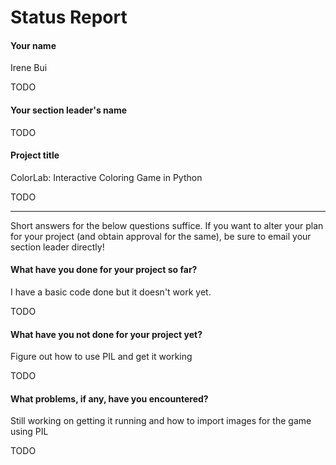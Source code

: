 # Status Report

#### Your name
Irene Bui

TODO

#### Your section leader's name

TODO

#### Project title
ColorLab: Interactive Coloring Game in Python


TODO

***

Short answers for the below questions suffice. If you want to alter your plan for your project (and obtain approval for the same), be sure to email your section leader directly!

#### What have you done for your project so far?
I have a basic code done but it doesn't work yet.

TODO

#### What have you not done for your project yet?
Figure out how to use PIL and get it working 

TODO

#### What problems, if any, have you encountered?
Still working on getting it running and how to import images for the game using PIL

TODO
